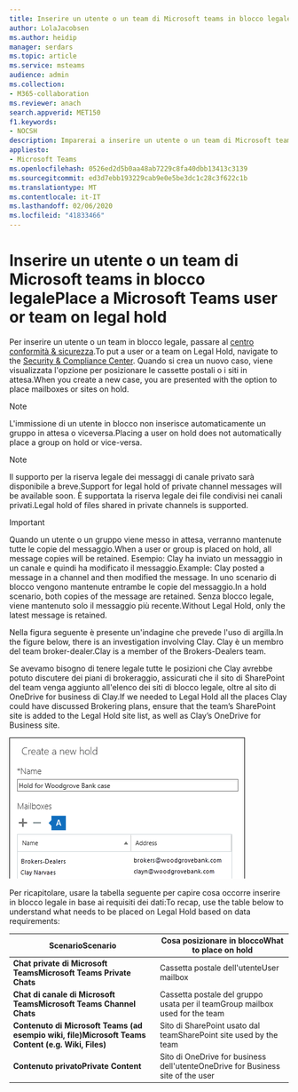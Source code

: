 ```yaml
---
title: Inserire un utente o un team di Microsoft teams in blocco legale
author: LolaJacobsen
ms.author: heidip
manager: serdars
ms.topic: article
ms.service: msteams
audience: admin
ms.collection:
- M365-collaboration
ms.reviewer: anach
search.appverid: MET150
f1.keywords:
- NOCSH
description: Imparerai a inserire un utente o un team di Microsoft teams in blocco legale usando il centro conformità & sicurezza e scopri cosa richiede un blocco legale in base ai requisiti dei dati.
appliesto:
- Microsoft Teams
ms.openlocfilehash: 0526ed2d5b0aa48ab7229c8fa40dbb13413c3139
ms.sourcegitcommit: ed3d7ebb193229cab9e0e5be3dc1c28c3f622c1b
ms.translationtype: MT
ms.contentlocale: it-IT
ms.lasthandoff: 02/06/2020
ms.locfileid: "41833466"
---
```

<a name="place-a-microsoft-teams-user-or-team-on-legal-hold"></a><span data-ttu-id="1ccc7-103">Inserire un utente o un team di Microsoft teams in blocco legale</span><span class="sxs-lookup"><span data-stu-id="1ccc7-103">Place a Microsoft Teams user or team on legal hold</span></span>
==================================================

<span data-ttu-id="1ccc7-104">Per inserire un utente o un team in blocco legale, passare al [centro conformità & sicurezza](https://go.microsoft.com/fwlink/?linkid=854628).</span><span class="sxs-lookup"><span data-stu-id="1ccc7-104">To put a user or a team on Legal Hold, navigate to the [Security & Compliance Center](https://go.microsoft.com/fwlink/?linkid=854628).</span></span> <span data-ttu-id="1ccc7-105">Quando si crea un nuovo caso, viene visualizzata l'opzione per posizionare le cassette postali o i siti in attesa.</span><span class="sxs-lookup"><span data-stu-id="1ccc7-105">When you create a new case, you are presented with the option to place mailboxes or sites on hold.</span></span>

> [!NOTE]
> <span data-ttu-id="1ccc7-106">L'immissione di un utente in blocco non inserisce automaticamente un gruppo in attesa o viceversa.</span><span class="sxs-lookup"><span data-stu-id="1ccc7-106">Placing a user on hold does not automatically place a group on hold or vice-versa.</span></span>

> [!NOTE]
> <span data-ttu-id="1ccc7-107">Il supporto per la riserva legale dei messaggi di canale privato sarà disponibile a breve.</span><span class="sxs-lookup"><span data-stu-id="1ccc7-107">Support for legal hold of private channel messages will be available soon.</span></span> <span data-ttu-id="1ccc7-108">È supportata la riserva legale dei file condivisi nei canali privati.</span><span class="sxs-lookup"><span data-stu-id="1ccc7-108">Legal hold of files shared in private channels is supported.</span></span>

> [!IMPORTANT]
> <span data-ttu-id="1ccc7-109">Quando un utente o un gruppo viene messo in attesa, verranno mantenute tutte le copie del messaggio.</span><span class="sxs-lookup"><span data-stu-id="1ccc7-109">When a user or group is placed on hold, all message copies will be retained.</span></span> <span data-ttu-id="1ccc7-110">Esempio: Clay ha inviato un messaggio in un canale e quindi ha modificato il messaggio.</span><span class="sxs-lookup"><span data-stu-id="1ccc7-110">Example: Clay posted a message in a channel and then modified the message.</span></span> <span data-ttu-id="1ccc7-111">In uno scenario di blocco vengono mantenute entrambe le copie del messaggio.</span><span class="sxs-lookup"><span data-stu-id="1ccc7-111">In a hold scenario, both copies of the message are retained.</span></span> <span data-ttu-id="1ccc7-112">Senza blocco legale, viene mantenuto solo il messaggio più recente.</span><span class="sxs-lookup"><span data-stu-id="1ccc7-112">Without Legal Hold, only the latest message is retained.</span></span>

<span data-ttu-id="1ccc7-113">Nella figura seguente è presente un'indagine che prevede l'uso di argilla.</span><span class="sxs-lookup"><span data-stu-id="1ccc7-113">In the figure below, there is an investigation involving Clay.</span></span> <span data-ttu-id="1ccc7-114">Clay è un membro del team broker-dealer.</span><span class="sxs-lookup"><span data-stu-id="1ccc7-114">Clay is a member of the Brokers-Dealers team.</span></span>

<span data-ttu-id="1ccc7-115">Se avevamo bisogno di tenere legale tutte le posizioni che Clay avrebbe potuto discutere dei piani di brokeraggio, assicurati che il sito di SharePoint del team venga aggiunto all'elenco dei siti di blocco legale, oltre al sito di OneDrive for business di Clay.</span><span class="sxs-lookup"><span data-stu-id="1ccc7-115">If we needed to Legal Hold all the places Clay could have discussed Brokering plans, ensure that the team’s SharePoint site is added to the Legal Hold site list, as well as Clay’s OneDrive for Business site.</span></span>

![Screenshot della finestra di dialogo Crea un nuovo blocco.](media/Place_a_Microsoft_Teams_user_or_team_on_legal_hold_image3.png)

<span data-ttu-id="1ccc7-117">Per ricapitolare, usare la tabella seguente per capire cosa occorre inserire in blocco legale in base ai requisiti dei dati:</span><span class="sxs-lookup"><span data-stu-id="1ccc7-117">To recap, use the table below to understand what needs to be placed on Legal Hold based on data requirements:</span></span>

|<span data-ttu-id="1ccc7-118">Scenario</span><span class="sxs-lookup"><span data-stu-id="1ccc7-118">Scenario</span></span>  |<span data-ttu-id="1ccc7-119">Cosa posizionare in blocco</span><span class="sxs-lookup"><span data-stu-id="1ccc7-119">What to place on hold</span></span>  |
|---------|---------|
|<span data-ttu-id="1ccc7-120">**Chat private di Microsoft Teams**</span><span class="sxs-lookup"><span data-stu-id="1ccc7-120">**Microsoft Teams Private Chats**</span></span>     |<span data-ttu-id="1ccc7-121">Cassetta postale dell'utente</span><span class="sxs-lookup"><span data-stu-id="1ccc7-121">User mailbox</span></span>         |
|<span data-ttu-id="1ccc7-122">**Chat di canale di Microsoft Teams**</span><span class="sxs-lookup"><span data-stu-id="1ccc7-122">**Microsoft Teams Channel Chats**</span></span>    |<span data-ttu-id="1ccc7-123">Cassetta postale del gruppo usata per il team</span><span class="sxs-lookup"><span data-stu-id="1ccc7-123">Group mailbox used for the team</span></span>         |
|<span data-ttu-id="1ccc7-124">**Contenuto di Microsoft Teams (ad esempio wiki, file)**</span><span class="sxs-lookup"><span data-stu-id="1ccc7-124">**Microsoft Teams Content (e.g. Wiki, Files)**</span></span>     |<span data-ttu-id="1ccc7-125">Sito di SharePoint usato dal team</span><span class="sxs-lookup"><span data-stu-id="1ccc7-125">SharePoint site used by the team</span></span>         |
|<span data-ttu-id="1ccc7-126">**Contenuto privato**</span><span class="sxs-lookup"><span data-stu-id="1ccc7-126">**Private Content**</span></span>     |<span data-ttu-id="1ccc7-127">Sito di OneDrive for business dell'utente</span><span class="sxs-lookup"><span data-stu-id="1ccc7-127">OneDrive for Business site of the user</span></span>         |
